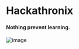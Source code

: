 # Hackathronix

#### Nothing prevent learning.

![image](https://user-images.githubusercontent.com/92586852/235341147-b728c0c7-2927-4a35-a24f-6b2431ffb488.png)

